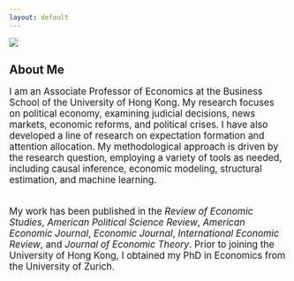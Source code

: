 ```yaml
---
layout: default
---
```


<img class="full-width-image" src="/files/profile_photo.png">

## About Me

<div style="font-size: 1.2em;">
I am an Associate Professor of Economics at the Business School of the University of Hong Kong. My research focuses on political economy, examining judicial decisions, news markets, economic reforms, and political crises. I have also developed a line of research on expectation formation and attention allocation. My methodological approach is driven by the research question, employing a variety of tools as needed, including causal inference, economic modeling, structural estimation, and machine learning.<br><br>

My work has been published in the <em>Review of Economic Studies</em>, <em>American Political Science Review</em>, <em>American Economic Journal</em>, <em>Economic Journal</em>, <em>International Economic Review</em>, and <em>Journal of Economic Theory</em>. Prior to joining the University of Hong Kong, I obtained my PhD in Economics from the University of Zurich.
</div>
